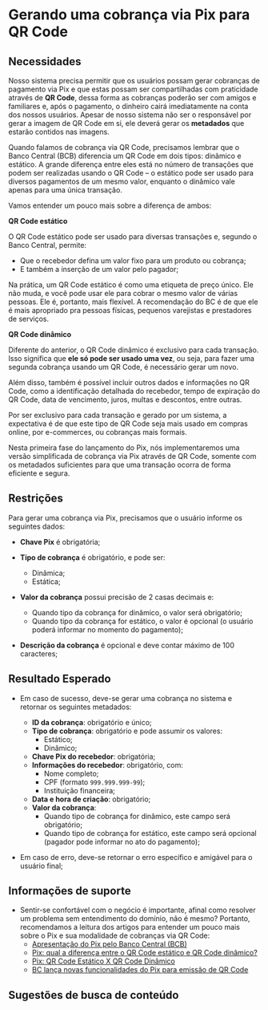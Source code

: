 # Gerando uma cobrança via Pix para QR Code

## Necessidades

Nosso sistema precisa permitir que os usuários possam gerar cobranças de pagamento via Pix e que estas possam ser compartilhadas com praticidade através de **QR Code**, dessa forma as cobranças poderão ser com amigos e familiares e, após o pagamento, o dinheiro cairá imediatamente na conta dos nossos usuários. Apesar de nosso sistema não ser o responsável por gerar a imagem de QR Code em si, ele deverá gerar os **metadados** que estarão contidos nas imagens.

Quando falamos de cobrança via QR Code, precisamos lembrar que o Banco Central (BCB) diferencia um QR Code em dois tipos: dinâmico e estático. A grande diferença entre eles está no número de transações que podem ser realizadas usando o QR Code – o estático pode ser usado para diversos pagamentos de um mesmo valor, enquanto o dinâmico vale apenas para uma única transação.

Vamos entender um pouco mais sobre a diferença de ambos:

**QR Code estático**

O QR Code estático pode ser usado para diversas transações e, segundo o Banco Central, permite:

- Que o recebedor defina um valor fixo para um produto ou cobrança;
- E também a inserção de um valor pelo pagador;

Na prática, um QR Code estático é como uma etiqueta de preço único. Ele não muda, e você pode usar ele para cobrar o mesmo valor de várias pessoas. Ele é, portanto, mais flexível. A recomendação do BC é de que ele é mais apropriado pra pessoas físicas, pequenos varejistas e prestadores de serviços.

**QR Code dinâmico**

Diferente do anterior, o QR Code dinâmico é exclusivo para cada transação. Isso significa que **ele só pode ser usado uma vez**, ou seja, para fazer uma segunda cobrança usando um QR Code, é necessário gerar um novo.

Além disso, também é possível incluir outros dados e informações no QR Code, como a identificação detalhada do recebedor, tempo de expiração do QR Code, data de vencimento, juros, multas e descontos, entre outras.

Por ser exclusivo para cada transação e gerado por um sistema, a expectativa é de que este tipo de QR Code seja mais usado em compras online, por e-commerces, ou cobranças mais formais.

Nesta primeira fase do lançamento do Pix, nós implementaremos uma versão simplificada de cobrança via Pix através de QR Code, somente com os metadados suficientes para que uma transação ocorra de forma eficiente e segura.
   
## Restrições

Para gerar uma cobrança via Pix, precisamos que o usuário informe os seguintes dados:

- **Chave Pix** é obrigatória;
- **Tipo de cobrança** é obrigatório, e pode ser:
  - Dinâmica;
  - Estática;

- **Valor da cobrança** possui precisão de 2 casas decimais e:
  - Quando tipo da cobrança for dinâmico, o valor será obrigatório;
  - Quando tipo da cobrança for estático, o valor é opcional (o usuário poderá informar no momento do pagamento);
  
- **Descrição da cobrança** é opcional e deve contar máximo de 100 caracteres;

## Resultado Esperado

- Em caso de sucesso, deve-se gerar uma cobrança no sistema e retornar os seguintes metadados:
  - **ID da cobrança**: obrigatório e único;
  - **Tipo de cobrança**: obrigatório e pode assumir os valores:
    - Estático;
    - Dinâmico;
  - **Chave Pix do recebedor**: obrigatória;
  - **Informações do recebedor**: obrigatório, com:
    - Nome completo;
    - CPF (formato `999.999.999-99`);
    - Instituição financeira;
  - **Data e hora de criação**: obrigatório;
  - **Valor da cobrança**:
    - Quando tipo de cobrança for dinâmico, este campo será obrigatório;
    - Quando tipo de cobrança for estático, este campo será opcional (pagador pode informar no ato do pagamento);

- Em caso de erro, deve-se retornar o erro específico e amigável para o usuário final;

## Informações de suporte

- Sentir-se confortável com o negócio é importante, afinal como resolver um problema sem entendimento do domínio, não é mesmo? Portanto, recomendamos a leitura dos artigos para entender um pouco mais sobre o Pix e sua modalidade de cobranças via QR Code:
  - [Apresentação do Pix pelo Banco Central (BCB)](https://www.bcb.gov.br/conteudo/home-ptbr/TextosApresentacoes/Apresentacao_PIX.pdf)
  - [Pix: qual a diferença entre o QR Code estático e QR Code dinâmico?](https://blog.nubank.com.br/pix-qr-code-estatico-dinamico/)
  - [Pix: QR Code Estático X QR Code Dinâmico](https://blog.juno.com.br/pix-qr-code-estatico-x-qr-code-dinamico/)
  - [BC lança novas funcionalidades do Pix para emissão de QR Code](https://www.ecommercebrasil.com.br/noticias/bc-novas-funcionalidades-pix-qr-code/)

## Sugestões de busca de conteúdo